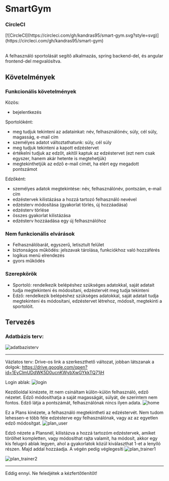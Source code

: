 
<h1>SmartGym</h1>

<h3>CircleCI</h3>
[![CircleCI](https://circleci.com/gh/kandras95/smart-gym.svg?style=svg)](https://circleci.com/gh/kandras95/smart-gym)
<br>
<br>

A felhasználó sportolását segítő alkalmazás, spring backend-del, és angular frontend-del megvalósítva.
<h2>Követelmények</h2>
<h3>Funkcionális követelmények</h3>
<p>Közös:</p>
<ul>
   <li>bejelentkezés</li>
</ul>     
<p>Sportolóként:</p>    
<ul>
   <li> meg tudjuk tekinteni az adatainkat: név, felhasználónév, súly, cél súly, magasság, e-mail cím </li>
   <li>személyes adatot változtathatunk: súly, cél súly</li>
   <li>meg tudjuk tekinteni a kapott edzéstervet</li>
   <li> értékelni tudjuk az edzőt, akitől kaptuk az edzéstervet (ezt nem csak egyszer, hanem akár hetente is megtehetjük)</li>
    <li>megtekinthetjük az edző e-mail címét, ha elért egy megadott pontszámot</li>
</ul>
      
<p>Edzőként:</p>         
<ul>
   <li>személyes adatok megtekintése: név, felhasználónév, pontszám, e-mail cím </li>
   <li>edzéstervek kilistázása a hozzá tartozó felhasználó nevével </li>
   <li>edzésterv módosítása (gyakorlat törlés, új hozzáadása) </li>
   <li> edzésterv törlése</li>
   <li>összes gyakorlat kilistázása</li>
   <li>edzésterv hozzáadása egy új felhasználóhoz</li>
</ul>
              
<h3>Nem funkcionális elvárások</h3>       
<ul>
   <li>Felhasználóbarát, egyszerű, letisztult felület</li>
   <li>biztonságos működés: jelszavak tárolása, funkciókhoz való hozzáférés </li>
   <li>logikus menü elrendezés</li>
   <li>gyors működés </li>
</ul>

<h3>Szerepkörök</h3>
<ul>
    <li>Sportoló: rendelkezik belépéshez szükséges adatokkal, saját adatait tudja megtekinteni és módosítani, edzéstervét meg tudja tekinteni</li>
   <li>Edző: rendelkezik belépéshez szükséges adatokkal, saját adatait tudja megtekinteni és módosítani, edzéstervet létrehoz, módosít, megtekinti a sportolóit.</li>
</ul>

<h2>Tervezés</h2>
<h3>Adatbázis terv:</h3>

![adatbazisterv](https://user-images.githubusercontent.com/47753407/76559171-efdbef00-649e-11ea-8e14-d0820976a9b5.jpg)

----------
Vázlatos terv:
Drive-os link a szerkeszthető változat, jobban látszanak a dolgok:
https://drive.google.com/open?id=1EyClmUDdWK5D0ucnKWybXwGYkkTQ71jH

Login ablak:
![login](https://user-images.githubusercontent.com/47753407/76700613-8683f800-66b9-11ea-8015-f60d443cb091.png)


Kezdőoldal kinézete, itt nem csináltam külön-külön felhasználó, edző nézetet. Edző módosíthatja a saját magasságát, súlyát, de szerintem nem fontos. Edző látja a pontszámát, felhasználónak nincs ilyen adata.
![home](https://user-images.githubusercontent.com/47753407/76700615-8edc3300-66b9-11ea-93f4-37c632b9e260.png)

Ez a Plans kinézete, a felhasználó megtekintheti az edzéstervét. Nem tudom lehessen-e több féle edzésterve egy felhasználónak, vagy az az egyetlen edző módosítgat.
![plan_user](https://user-images.githubusercontent.com/47753407/76700637-c519b280-66b9-11ea-9a87-3a06e1a33a57.png)


Edző nézete a Plansnél, kilistázva a hozzá tartozóm edzéstervek, amiket törölhet kompletten, vagy módosíthat rajta valamit, ha módosít, akkor egy kis felugró ablak legyen, ahol a gyakorlatok közül kiválaszthat 1-et a lenyíló részen. Majd addal hozzáadja. A végén pedig véglegesíti
![plan_trainer1](https://user-images.githubusercontent.com/47753407/76700640-c814a300-66b9-11ea-85e6-dce552dd63ed.png)

![plan_trainer2](https://user-images.githubusercontent.com/47753407/76700641-cb0f9380-66b9-11ea-8586-e87709888c37.png)

--------
Eddig ennyi. Ne feledjétek a kézfertőtlenítőt!
